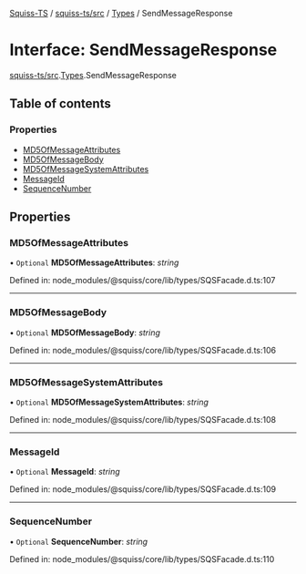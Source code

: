 [Squiss-TS](../README.md) / [squiss-ts/src](../modules/squiss_ts_src.md) / [Types](../modules/squiss_ts_src.types.md) / SendMessageResponse

# Interface: SendMessageResponse

[squiss-ts/src](../modules/squiss_ts_src.md).[Types](../modules/squiss_ts_src.types.md).SendMessageResponse

## Table of contents

### Properties

- [MD5OfMessageAttributes](squiss_ts_src.types.sendmessageresponse.md#md5ofmessageattributes)
- [MD5OfMessageBody](squiss_ts_src.types.sendmessageresponse.md#md5ofmessagebody)
- [MD5OfMessageSystemAttributes](squiss_ts_src.types.sendmessageresponse.md#md5ofmessagesystemattributes)
- [MessageId](squiss_ts_src.types.sendmessageresponse.md#messageid)
- [SequenceNumber](squiss_ts_src.types.sendmessageresponse.md#sequencenumber)

## Properties

### MD5OfMessageAttributes

• `Optional` **MD5OfMessageAttributes**: *string*

Defined in: node_modules/@squiss/core/lib/types/SQSFacade.d.ts:107

___

### MD5OfMessageBody

• `Optional` **MD5OfMessageBody**: *string*

Defined in: node_modules/@squiss/core/lib/types/SQSFacade.d.ts:106

___

### MD5OfMessageSystemAttributes

• `Optional` **MD5OfMessageSystemAttributes**: *string*

Defined in: node_modules/@squiss/core/lib/types/SQSFacade.d.ts:108

___

### MessageId

• `Optional` **MessageId**: *string*

Defined in: node_modules/@squiss/core/lib/types/SQSFacade.d.ts:109

___

### SequenceNumber

• `Optional` **SequenceNumber**: *string*

Defined in: node_modules/@squiss/core/lib/types/SQSFacade.d.ts:110
